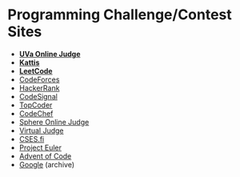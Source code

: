 # Programming Challenge/Contest Sites


- **[UVa Online Judge](https://uva.onlinejudge.org/)**
- **[Kattis](https://open.kattis.com/)**
- **[LeetCode](https://leetcode.com/)**
- [CodeForces](https://codeforces.com/)
- [HackerRank](https://www.hackerrank.com/)
- [CodeSignal](https://codesignal.com/)
- [TopCoder](https://www.topcoder.com/)
- [CodeChef](https://www.codechef.com/)
- [Sphere Online Judge](https://www.spoj.com/)
- [Virtual Judge](https://vjudge.net/)
- [CSES.fi](https://www.cses.fi/problemset/)
- [Project Euler](https://projecteuler.net/)
- [Advent of Code](https://adventofcode.com/2023/events)
- [Google](https://github.com/google/coding-competitions-archive) (archive)
